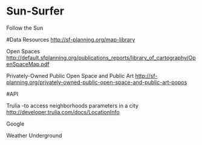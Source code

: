 # Sun-Surfer
Follow the Sun 


#Data Resources
http://sf-planning.org/map-library

Open Spaces
http://default.sfplanning.org/publications_reports/library_of_cartography/OpenSpaceMap.pdf

Privately-Owned Public Open Space and Public Art 
http://sf-planning.org/privately-owned-public-open-space-and-public-art-popos



#API

Trulia 
-to access neighborhoods parameters in a city
http://developer.trulia.com/docs/LocationInfo

Google

Weather Underground 